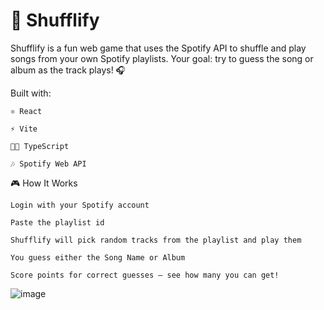 
# 🎵 Shufflify

Shufflify is a fun web game that uses the Spotify API to shuffle and play songs from your own Spotify playlists.
Your goal: try to guess the song or album as the track plays! 🎧

Built with:

    ⚛️ React

    ⚡️ Vite

    🧑‍💻 TypeScript

    🎶 Spotify Web API

🎮 How It Works

    Login with your Spotify account

    Paste the playlist id 
    
    Shufflify will pick random tracks from the playlist and play them

    You guess either the Song Name or Album

    Score points for correct guesses — see how many you can get!


  ![image](https://github.com/user-attachments/assets/c9140a69-9a2e-4848-855e-bd013bdcdb31)

